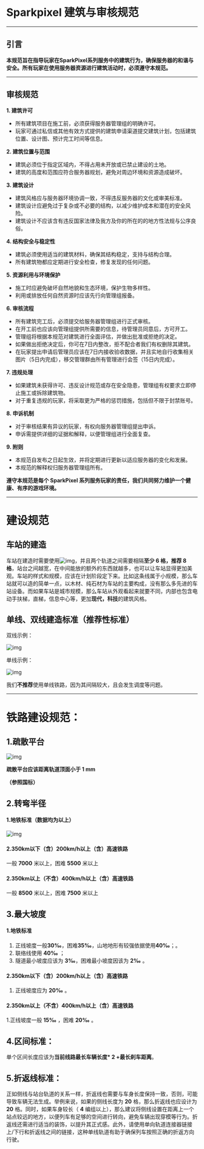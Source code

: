 # Sparkpixel 建筑与审核规范

---
## 引言

**本规范旨在指导玩家在SparkPixel系列服务中的建筑行为，确保服务器的和谐与安全。所有玩家在使用服务器资源进行建筑活动时，必须遵守本规范。**

---
## 审核规范

**1\. 建筑许可**

- 所有建筑项目在施工前，必须获得服务器管理组的明确许可。
- 玩家可通过私信或其他有效方式提供的建筑申请渠道提交建筑计划，包括建筑位置、设计图、预计完工时间等信息。

**2\. 建筑位置与范围**

- 建筑必须位于指定区域内，不得占用未开放或已禁止建设的土地。
- 建筑的高度和范围应符合服务器规划，避免对周边环境和资源造成破坏。

**3\. 建筑设计**

- 建筑风格应与服务器环境协调一致，不得违反服务器的文化或审美标准。
- 建筑设计应避免过于复杂或不必要的结构，以减少维护成本和潜在的安全风险。
- 建筑设计不应该含有违反国家法律及我方及你的所在的的地方性法规与公序良俗。

**4\. 结构安全与稳定性**

- 建筑必须使用适当的建筑材料，确保其结构稳定，支持与结构合理。
- 所有建筑物都应定期进行安全检查，修复发现的任何问题。

**5\. 资源利用与环境保护**

- 施工时应避免破坏自然地貌和生态环境，保护生物多样性。
- 利用或排放任何自然资源时应该先行向管理组报备。

**6\. 审核流程**

- 所有建筑完工后，必须提交给服务器管理组进行正式审核。
- 在开工前也应该向管理组提供所需要的信息，待管理员同意后，方可开工。
- 管理组将根据本规范对建筑进行全面评估，并做出批准或拒绝的决定。
- 如果做出拒绝决定后，你可在7日内整改，拒不配合者我们有权删除其建筑。
- 在玩家提出申请后管理员应该在7日内接收验收数据，并且实地自行收集相关图片（5日内完成），移交管理群由所有管理进行会签（15日内完成）。

**7\. 违规处理**

- 如果建筑未获得许可、违反设计规范或存在安全隐患，管理组有权要求立即停止施工或拆除建筑物。
- 对于重复违规的玩家，将采取更为严格的惩罚措施，包括但不限于封禁账号。

**8\. 申诉机制**

- 对于审核结果有异议的玩家，有权向服务器管理组提出申诉。
- 申诉需提供详细的证据和解释，以便管理组进行全面复查。

**9\. 附则**

- 本规范自发布之日起生效，并将定期进行更新以适应服务器的变化和发展。
- 本规范的解释权归服务器管理组所有。

**遵守本规范是每个 SparkPixel 系列服务玩家的责任，我们共同努力维护一个健康、有序的游戏环境。**

---

# 建设规范

## 车站的建造

车站在建造时需要使用![img](/img/CMFS/sparkle/5.jpg)，并且两个轨道之间需要相隔**至少 6 格，推荐 8 格**，站台之间越宽，在中间能放的额外的东西就越多，也可以让车站显得更加美观。车站的样式和规模，应该在计划阶段定下来。比如这条线属于小规模，那么车站就可以造的简单一点，以木材、纯石材为车站的主要构成，没有那么多先进的车站设备。而如果车站是城市规模，那么车站从外观看起来就要不同，内部也包含电动手扶梯，直梯，信息中心等，更加**现代，科技**的建筑风格。

## 单线、双线建造标准（推荐性标准）

双线示例：

![img](/img/CMFS/sparkle/6.jpg)

单线示例：

![img](/img/CMFS/sparkle/7.jpg)

我们**不推荐**使用单线铁路，因为其间隔较大，且会发生调度等问题。

---

# 铁路建设规范：

## 1\.疏散平台

![img](/img/CMFS/sparkle/8.jpg)

**疏散平台应该距离轨道顶面小于 1 mm**

**（参照国标）**

## 2.转弯半径

#### 1\.地铁标准（数据均为以上）

![img](/img/CMFS/sparkle/9.png)

#### 2\.350km以下（含）200km/h以上（含）高速铁路

一般 **7000** 米以上，困难 **5500** 米以上

#### 2\.350km以上（不含）400km/h以上（含）高速铁路

一般 **8500** 米以上，困难 **7500** 米以上

## 3.最大坡度

#### 1\.地铁标准

1. 正线坡度一般**30‰**，困难**35‰**，山地地形有较强依据使用**40‰**；。
2. 联络线使用 **40‰** ；
3. 隧道最小坡度应该为 **3‰**，困难最小坡度因该为 **2‰** 。

#### 2\.350km以下（含）200km/h以上（含）高速铁路

1. 正线坡度应为 **20‰** 。

#### 2\.350km以上（不含）400km/h以上（含）高速铁路

1.正线坡度一般 **15‰** ，困难 **20‰** 。

## 4.区间标准：

单个区间长度应该为**当前线路最长车辆长度\* 2 \+最长刹车距离**。

## 5.折返线标准：

正如侧线与站台轨道的关系一样，折返线也需要与车身长度保持一致，否则，可能导致车辆无法生成。举例来说，如果的侧线长度为 **20** 格，那么折返线也应设计为 **20** 格。同时，如果车身较长（ **4** 编组以上），那么建议将侧线设置在距离上一个站点较远的地方，以便列车有足够的空间进行转向，避免车辆出现穿模等行为。折返线还需进行适当的装饰，以提升其正式感。此外，请使用单向轨道连接器链接上/下行和折返线之间的链接，这种单线轨道有助于确保列车按照正确的折返方向行驶。